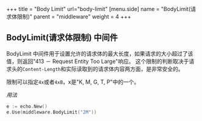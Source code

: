 +++
title = "Body Limit"
url="body-limit"
[menu.side]
  name = "BodyLimit(请求体限制)"
  parent = "middleware"
  weight = 4
+++

## BodyLimit(请求体限制) 中间件

BodyLimit 中间件用于设置允许的请求体的最大长度，如果请求的大小超过了该值，则返回"413 － Request Entity Too Large"响应。
这个限制的判断取决于请求头的`Content-Length`和实际读取到的请求体内容两方面，是非常安全的。

限制可以指定`4x`或者`4xB`，x是"K, M, G, T, P"中的一个。

*用法*

```go
e := echo.New()
e.Use(middleware.BodyLimit("2M"))
```
